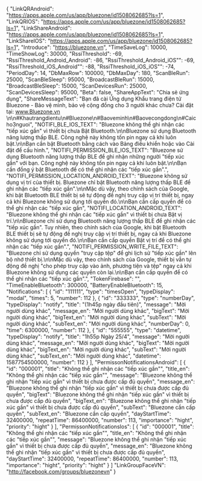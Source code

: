{
  "LinkQRAndroid": "https://apps.apple.com/us/app/bluezone/id1508062685?ls=1",
  "LinkQRIOS": "https://apps.apple.com/us/app/bluezone/id1508062685?ls=1",
  "LinkShareAndroid": "https://apps.apple.com/us/app/bluezone/id1508062685?ls=1",
  "LinkShareIOS": "https://apps.apple.com/us/app/bluezone/id1508062685?ls=1",
  "Introduce": "https://bluezone.vn",
  "TimeSaveLog": 10000,
  "TimeShowLog": 30000,
  "RssiThreshold": -69,
  "RssiThreshold_Android_Android": -86,
  "RssiThreshold_Android_iOS"": -69,
  "RssiThreshold_iOS_Android"": -88,
  "RssiThreshold_iOS_iOS"": -74,
  "PeriodDay": 14,
  "DbMaxRow": 100000,
  "DbMaxDay": 180,
  "ScanBleRun": 25000,
  "ScanBleSleep": 95000,
  "BroadcastBleRun": 15000,
  "BroadcastBleSleep": 15000,
  "ScanDevicesRun": 25000,
  "ScanDevicesSleep": 95000,
  "Beta": false,
  "ShareAppText": "Chia sẻ ứng dụng",
  "ShareMessageText": "Bạn đã cài Ứng dụng Khẩu trang điện tử Bluezone - Bảo vệ mình, bảo vệ cộng đồng cho 3 người khác chưa? Cài đặt tại: www.Bluezone.vn \n\n#Khautrangdientu\n#Bluezone\n#Baoveminh\n#Baovecongdong\n#Caicho3nguoi",
  "NOTIFI_BLE_IOS_TEXT": "Bluezone không thể ghi nhận các \"tiếp xúc gần\" vì thiết bị chưa Bật Bluetooth.\n\nBluezone sử dụng Bluetooth năng lượng thấp BLE. Công nghệ này không tốn pin ngay cả khi luôn bật.\n\nBạn cần bật Bluetooth bằng cách vào Bảng điều khiển hoặc vào Cài đặt để cấu hình.",
  "NOTIFI_PERMISSION_BLE_IOS_TEXT": "Bluezone sử dụng Bluetooth năng lượng thấp BLE để ghi nhận những người \"tiếp xúc gần\" với bạn. Công nghệ này không tốn pin ngay cả khi luôn bật.\n\nBạn cần đồng ý bật Bluetooth để có thể ghi nhận các \"tiếp xúc gần\".",
  "NOTIFI_PERMISSION_LOCATION_ANDROID_TEXT": "Bluezone không sử dụng vị trí của thiết bị. Bluezone chỉ bật Bluetooth năng lượng thấp BLE để ghi nhận các \"tiếp xúc gần\".\n\nMặc dù vậy, theo chính sách của Google, khi bật Bluetooth BLE thiết bị sẽ tự động đề nghị truy cập vị trí thiết bị, ngay cả khi Bluezone không sử dụng tới quyền đó.\n\nBạn cần cấp quyền để có thể ghi nhận các \"tiếp xúc gần",
  "NOTIFI_LOCATION_ANDROID_TEXT": "Bluezone không thể ghi nhận các \"tiếp xúc gần\" vì thiết bị chưa Bật vị trí.\n\nBluezone chỉ sử dụng Bluetooth năng lượng thấp BLE để ghi nhận các \"tiếp xúc gần\". Tuy nhiên, theo chính sách của Google, khi bật Bluetooth BLE thiết bị sẽ tự động đề nghị truy cập vị trí thiết bị, ngay cả khi Bluezone không sử dụng tới quyền đó.\n\nBạn cần cấp quyền Bật vị trí để có thể ghi nhận các \"tiếp xúc gần\".",
  "NOTIFI_PERMISSION_WRITE_FILE_TEXT": "Bluezone chỉ sử dụng quyền \"truy cập tệp\" để ghi lịch sử \"tiếp xúc gần\" lên bộ nhớ thiết bị.\n\nMặc dù vậy, theo chính sách của Google, thiết bị vẫn tự động đề nghị \"cho phép truy cập vào ảnh, phương tiện và tệp\" ngay cả khi Bluezone không sử dụng các quyền còn lại.\n\nBạn cần cấp quyền để có thể ghi nhận các \"tiếp xúc gần\".",
  "TokenFirebase": "",
  "TimeEnableBluetooth": 300000,
  "BatteryEnableBluetooth": 15,
  "Notifications": [
    {
      "id": "111111",
      "type": "timesOpen",
      "typeDisplay": "modal",
      "times": 5,
      "number": 112
    },
    {
      "id": "333333",
      "type": "numberDay",
      "typeDisplay": "notify",
      "title": "(1h45p ngày đầu tiên)",
      "message": "Mời người dùng khác",
      "message_en": "Mời người dùng khác",
      "bigText": "Mời người dùng khác",
      "bigText_en": "Mời người dùng khác",
      "subText": "Mời người dùng khác",
      "subText_en": "Mời người dùng khác",
      "numberDay": 0,
      "time": 6300000,
      "number": 112
    },
    {
      "id": "555555",
      "type": "datetime",
      "typeDisplay": "notify",
      "title": "1h55p Ngày 25/4",
      "message": "Mời người dùng khác",
      "message_en": "Mời người dùng khác",
      "bigText": "Mời người dùng khác",
      "bigText_en": "Mời người dùng khác",
      "subText": "Mời người dùng khác",
      "subText_en": "Mời người dùng khác",
      "datetime": 1587754500000,
      "number": 112
    }
  ],
  "PermissonNotificationsAndroid": [
      {
        "id": "000001",
        "title": "Không thể ghi nhận các \"tiếp xúc gần\"",
        "title_en": "Không thể ghi nhận các \"tiếp xúc gần\"",
        "message": "Bluezone không thể ghi nhận \"tiếp xúc gần\" vì thiết bị chưa được cấp đủ quyền",
        "message_en": "Bluezone không thể ghi nhận \"tiếp xúc gần\" vì thiết bị chưa được cấp đủ quyền",
        "bigText": "Bluezone không thể ghi nhận \"tiếp xúc gần\" vì thiết bị chưa được cấp đủ quyền",
        "bigText_en": "Bluezone không thể ghi nhận \"tiếp xúc gần\" vì thiết bị chưa được cấp đủ quyền",
        "subText": "Bluezone cần cấp quyền",
        "subText_en": "Bluezone cần cấp quyền",
        "dayStartTime": 32400000,
        "repeatTime": 86400000,
        "number": 113,
        "importance": "hight",
        "priority": "hight"
      }
    ],
    "PermissonNotificationsIos": [
      {
        "id": "000001",
        "title": "Không thể ghi nhận các \"tiếp xúc gần\"",
        "title_en": "Không thể ghi nhận các \"tiếp xúc gần\"",
        "message": "Bluezone không thể ghi nhận \"tiếp xúc gần\" vì thiết bị chưa được cấp đủ quyền",
        "message_en": "Bluezone không thể ghi nhận \"tiếp xúc gần\" vì thiết bị chưa được cấp đủ quyền",
        "dayStartTime": 32400000,
        "repeatTime": 86400000,
        "number": 113,
        "importance": "hight",
        "priority": "hight"
      }
    ]
  "LinkGroupFaceVN": "http://facebook.com/groups/bluezonevn"
}
